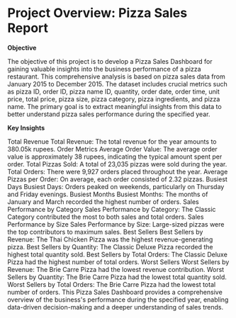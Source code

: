 # Project Overview: Pizza Sales Report 

**Objective**

The objective of this project is to develop a Pizza Sales Dashboard for gaining valuable insights into the business performance of a pizza restaurant. This comprehensive analysis is based on pizza sales data from January 2015 to December 2015. The dataset includes crucial metrics such as pizza ID, order ID, pizza name ID, quantity, order date, order time, unit price, total price, pizza size, pizza category, pizza ingredients, and pizza name. The primary goal is to extract meaningful insights from this data to better understand pizza sales performance during the specified year.

****Key Insights****

Total Revenue
Total Revenue: The total revenue for the year amounts to 380.05k rupees.
Order Metrics
Average Order Value: The average order value is approximately 38 rupees, indicating the typical amount spent per order.
Total Pizzas Sold: A total of 23,035 pizzas were sold during the year.
Total Orders: There were 9,927 orders placed throughout the year.
Average Pizzas per Order: On average, each order consisted of 2.32 pizzas.
Busiest Days
Busiest Days: Orders peaked on weekends, particularly on Thursday and Friday evenings.
Busiest Months
Busiest Months: The months of January and March recorded the highest number of orders.
Sales Performance by Category
Sales Performance by Category: The Classic Category contributed the most to both sales and total orders.
Sales Performance by Size
Sales Performance by Size: Large-sized pizzas were the top contributors to maximum sales.
Best Sellers
Best Sellers by Revenue: The Thai Chicken Pizza was the highest revenue-generating pizza.
Best Sellers by Quantity: The Classic Deluxe Pizza recorded the highest total quantity sold.
Best Sellers by Total Orders: The Classic Deluxe Pizza had the highest number of total orders.
Worst Sellers
Worst Sellers by Revenue: The Brie Carre Pizza had the lowest revenue contribution.
Worst Sellers by Quantity: The Brie Carre Pizza had the lowest total quantity sold.
Worst Sellers by Total Orders: The Brie Carre Pizza had the lowest total number of orders.
This Pizza Sales Dashboard provides a comprehensive overview of the business's performance during the specified year, enabling data-driven decision-making and a deeper understanding of sales trends.





